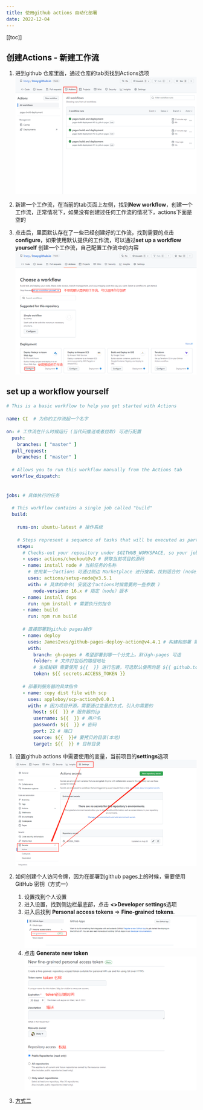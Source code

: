 ```yaml
---
title: 使用github actions 自动化部署
date: 2022-12-04
---
```


[[toc]]

## 创建Actions - 新建工作流  

1. 进到github 仓库里面，通过仓库的tab页找到Actions选项
![](/public/images/github-actions.png)  

2. 新建一个工作流，在当前的tab页面上左侧，找到**New workflow**，创建一个工作流，正常情况下，如果没有创建过任何工作流的情况下，actions下面是空的  

3. 点击后，里面默认存在了一些已经创建好的工作流，找到需要的点击**configure**，如果使用默认提供的工作流，可以通过**set up a workflow yourself** 创建一个工作流，自己配置工作流中的内容
![](/public/images/github-actions-new-wf.png)

## set up a workflow yourself

```yaml
# This is a basic workflow to help you get started with Actions

name: CI  # 为你的工作流起一个名字

on: # 工作流在什么时候运行 (当代码推送或者拉取) 可进行配置
  push:
    branches: [ "master" ]
  pull_request:
    branches: [ "master" ]

  # Allows you to run this workflow manually from the Actions tab
  workflow_dispatch:


jobs: # 具体执行的任务

  # This workflow contains a single job called "build"
  build:

    runs-on: ubuntu-latest # 操作系统

    # Steps represent a sequence of tasks that will be executed as part of the job
    steps:
      # Checks-out your repository under $GITHUB_WORKSPACE, so your job can access it
      - uses: actions/checkout@v3 # 获取当前项目的源码
      - name: install node # 当前任务的名称
        # 使用某一个actions 可通过侧边 Marketplace 进行搜索，找到适合的 (node为演示)
        uses: actions/setup-node@v3.5.1 
        with: # 具体的命令( 安装这个actions时候需要的一些参数 )
          node-version: 16.x # 指定（node）版本
      - name: install deps
        run: npm install # 需要执行的指令
      - name: build
        run: npm run build
      
      # 直接部署到github pages操作
      - name: deploy
        uses: JamesIves/github-pages-deploy-action@v4.4.1 # 构建和部署 需要使用的actions
        with: 
          branch: gh-pages # 希望部署到哪一个分支上。默认gh-pages 可选
          folder: # 文件打包后的路径地址
          # 生成秘钥 需要使用 ${{  }} 进行包裹，可选默认使用的是 ${{ github.token }}
          token: ${{ secrets.ACCESS_TOKEN }} 

      # 部署到服务器的具体指令
      - name: copy dist file with scp
        uses: appleboy/scp-action@v0.0.1
        with: # 因为项目开源，需要通过变量的方式，引入你需要的
          host: ${{  }} # 服务器的ip
          username: ${{  }} # 用户名
          password: ${{  }} # 密码
          port: 22 # 端口
          source: ${{  }}# 要拷贝的目录(本地)
          target: ${{  }} # 目标目录


```

1. 设置github actions 中需要使用的变量，当前项目的**settings**选项
![](/public/images/github-actions-actions-env.png)

2. 如何创建个人访问令牌，因为在部署到github pages上的时候，需要使用GitHub 密钥（方式一）
    1. 设置找到个人设置
    2. 进入设置，找到侧边栏最底部，点击 **<>Developer settings**选项
    3. 进入后找到 **Personal access tokens** => **Fine-grained tokens**.
    ![](/public/images/github-actions-new-token.png)
    4. 点击 **Generate new token**
    ![](/public/images/github-actions-new-token-info.png)
3. [方式二](https://docs.github.com/en/authentication/keeping-your-account-and-data-secure/creating-a-personal-access-token#creating-a-personal-access-token-classic)


